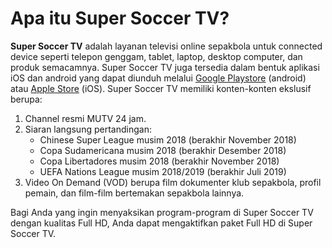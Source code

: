 # Apa itu Super Soccer TV?

**Super Soccer TV** adalah layanan televisi online sepakbola untuk connected device seperti telepon genggam, tablet, laptop, desktop computer, dan produk semacamnya. Super Soccer TV juga tersedia dalam bentuk aplikasi iOS dan android yang dapat diunduh melalui [Google Playstore](https://play.google.com/store/apps/details?id=air.com.arm_enterprises.supersoccer.england2014) \(android\) atau [Apple Store](https://itunes.apple.com/tr/app/supersoccer-tv/id902290991?mt=8) \(iOS\). Super Soccer TV memiliki konten-konten ekslusif berupa:

1. Channel resmi MUTV 24 jam.
2. Siaran langsung pertandingan: 
   * Chinese Super League musim 2018 \(berakhir November 2018\)
   * Copa Sudamericana musim 2018 \(berakhir Desember 2018\)
   * Copa Libertadores musim 2018 \(berakhir November 2018\)
   * UEFA Nations League musim 2018/2019 \(berakhir Juli 2019\)
3. Video On Demand \(VOD\) berupa film dokumenter klub sepakbola, profil pemain, dan film-film bertemakan sepakbola lainnya.

Bagi Anda yang ingin menyaksikan program-program di Super Soccer TV dengan kualitas Full HD, Anda dapat mengaktifkan paket Full HD di Super Soccer TV.

